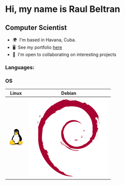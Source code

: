 Hi, my name is Raul Beltran
================================

Computer Scientist
------------------------
* 🌍  I'm based in Havana, Cuba.
* 🖥️  See my portfolio [here](https://rb58853.github.io/CV/)
* 🤝  I'm open to collaborating on interesting projects

### Languages:
 

### OS

| Linux                                                                                                                                                                                                                                                                                           | Debian                                                                                                                                                                                                                                          |
| ----------------------------------------------------------------------------------------------------------------------------------------------------------------------------------------------------------------------------------------------------------------------------------------------- | ----------------------------------------------------------------------------------------------------------------------------------------------------------------------------------------------------------------------------------------------- |
| <a href = "https://www.privacyguides.org/en/os/linux-overview/#:~:text=Linux%20is%20an%20open%2Dsource,computers%20from%20the%20ground%20up."> <img src="https://github.com/devicons/devicon/blob/master/icons/linux/linux-original.svg" title="Linux" alt="Linux" width="55" height="55"/> </a> | <a href = "https://www.privacyguides.org/en/os/linux-overview/#:~:text=Linux%20is%20an%20open%2Dsource,computers%20from%20the%20ground%20up."><img src="https://github.com/devicons/devicon/blob/master/icons/debian/debian-original.svg"/> </a> |
